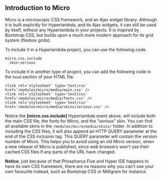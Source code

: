 ## Introduction to Micro

Micro is a microscopic CSS framework, and an Ajax widget library. Although it is built explicitly for Hyperlambda,
and its Ajax widgets, it can still be used by itself, without any Hyperlambda in your projects.
It is inspired by Bootstrap CSS, but builds upon a much more modern approach for its grid system (flexbox grids).

To include it in a Hyperlambda project, you can use the following code.

```hyperlambda
micro.css.include
  skin:serious
```

To include it in another type of project, you can add the following code in the `head` section of your HTML file.

```htmlmixed
<link rel='stylesheet' type='text/css' href='/modules/micro/media/main.css' />
<link rel='stylesheet' type='text/css' href='/modules/micro/media/fonts.css' />
<link rel='stylesheet' type='text/css' href='/modules/micro/media/skins/serious.css' />
```

Notice the **[micro.css.include]** Hyperlambda event above, will include both the main CSS file, the fonts for
Micro, and the _"serious"_ skin. You can find all available skins in the `/modules/micro/media/skins/` folder.
In addition to including the CSS files, it will also append an HTTP QUERY parameter at the end of the CSS 
inclusion tag. This QUERY parameter will contain the version number of Micro. This helps you to avoid
using an old Micro version, when a new release of Micro is published, since web browsers won't use their cached
CSS files if any parts of the URL have changed.

**Notice**, just because of that Phosphorus Five and Hyper IDE happens to have its own CSS framework, there
are no reasons why you can't use your own favourite instead, such as Bootstrap CSS or Milligram for instance.
